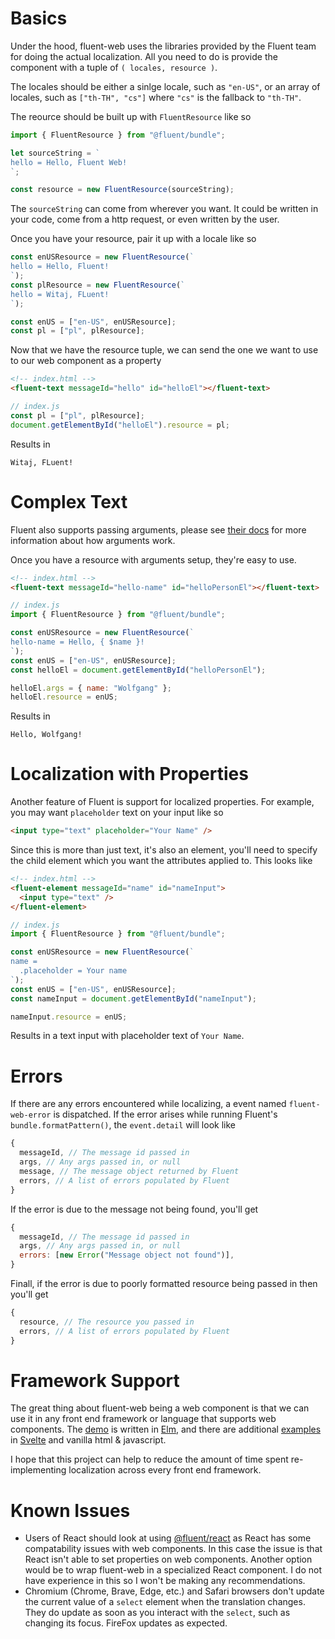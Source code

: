# Basics

Under the hood, fluent-web uses the libraries provided by the Fluent team for doing the actual localization. All you need to do is provide the component with a tuple of `( locales, resource )`.

The locales should be either a sinlge locale, such as `"en-US"`, or an array of locales, such as `["th-TH", "cs"]` where `"cs"` is the fallback to `"th-TH"`.

The reource should be built up with `FluentResource` like so

```js
import { FluentResource } from "@fluent/bundle";

let sourceString = `
hello = Hello, Fluent Web!
`;

const resource = new FluentResource(sourceString);
```

The `sourceString` can come from wherever you want. It could be written in your code, come from a http request, or even written by the user.

Once you have your resource, pair it up with a locale like so

```js
const enUSResource = new FluentResource(`
hello = Hello, Fluent!
`);
const plResource = new FluentResource(`
hello = Witaj, FLuent!
`);

const enUS = ["en-US", enUSResource];
const pl = ["pl", plResource];
```

Now that we have the resource tuple, we can send the one we want to use to our web component as a property

```html
<!-- index.html -->
<fluent-text messageId="hello" id="helloEl"></fluent-text>
```

```js
// index.js
const pl = ["pl", plResource];
document.getElementById("helloEl").resource = pl;
```

Results in

```
Witaj, FLuent!
```

# Complex Text

Fluent also supports passing arguments, please see [their docs](https://projectfluent.org/) for more information about how arguments work.

Once you have a resource with arguments setup, they're easy to use.

```html
<!-- index.html -->
<fluent-text messageId="hello-name" id="helloPersonEl"></fluent-text>
```

```js
// index.js
import { FluentResource } from "@fluent/bundle";

const enUSResource = new FluentResource(`
hello-name = Hello, { $name }!
`);
const enUS = ["en-US", enUSResource];
const helloEl = document.getElementById("helloPersonEl");

helloEl.args = { name: "Wolfgang" };
helloEl.resource = enUS;
```

Results in

```
Hello, Wolfgang!
```

# Localization with Properties

Another feature of Fluent is support for localized properties. For example, you may want `placeholder` text on your input like so

```html
<input type="text" placeholder="Your Name" />
```

Since this is more than just text, it's also an element, you'll need to specify the child element which you want the attributes applied to. This looks like

```html
<!-- index.html -->
<fluent-element messageId="name" id="nameInput">
  <input type="text" />
</fluent-element>
```

```js
// index.js
import { FluentResource } from "@fluent/bundle";

const enUSResource = new FluentResource(`
name =
  .placeholder = Your name
`);
const enUS = ["en-US", enUSResource];
const nameInput = document.getElementById("nameInput");

nameInput.resource = enUS;
```

Results in a text input with placeholder text of `Your Name`.

# Errors

If there are any errors encountered while localizing, a event named `fluent-web-error` is dispatched. If the error arises while running Fluent's `bundle.formatPattern()`, the `event.detail` will look like

```js
{
  messageId, // The message id passed in
  args, // Any args passed in, or null
  message, // The message object returned by Fluent
  errors, // A list of errors populated by Fluent
}
```

If the error is due to the message not being found, you'll get

```js
{
  messageId, // The message id passed in
  args, // Any args passed in, or null
  errors: [new Error("Message object not found")],
}
```

Finall, if the error is due to poorly formatted resource being passed in then you'll get

```js
{
  resource, // The resource you passed in
  errors, // A list of errors populated by Fluent
}
```

# Framework Support

The great thing about fluent-web being a web component is that we can use it in any front end framework or language that supports web components. The [demo](https://wolfadex.github.io/fluent-web/) is written in [Elm](https://elm-lang.org/), and there are additional [examples](../example) in [Svelte](https://svelte.dev/) and vanilla html & javascript.

I hope that this project can help to reduce the amount of time spent re-implementing localization across every front end framework.

# Known Issues

- Users of React should look at using [@fluent/react](https://github.com/projectfluent/fluent.js/tree/master/fluent-react) as React has some compatability issues with web components. In this case the issue is that React isn't able to set properties on web components. Another option would be to wrap fluent-web in a specialized React component. I do not have experience in this so I won't be making any recommendations.
- Chromium (Chrome, Brave, Edge, etc.) and Safari browsers don't update the current value of a `select` element when the translation changes. They do update as soon as you interact with the `select`, such as changing its focus. FireFox updates as expected.
